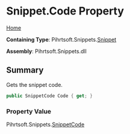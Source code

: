 # Snippet\.Code Property

[Home](../../../../README.md)

**Containing Type**: Pihrtsoft\.Snippets\.[Snippet](../README.md)

**Assembly**: Pihrtsoft\.Snippets\.dll

## Summary

Gets the snippet code\.

```csharp
public SnippetCode Code { get; }
```

### Property Value

Pihrtsoft\.Snippets\.[SnippetCode](../../SnippetCode/README.md)

